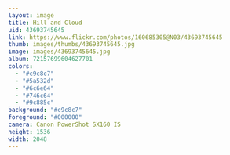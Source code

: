 ```yaml
---
layout: image
title: Hill and Cloud
uid: 43693745645
link: https://www.flickr.com/photos/160685305@N03/43693745645
thumb: images/thumbs/43693745645.jpg
image: images/43693745645.jpg
album: 72157699604627701
colors: 
  - "#c9c8c7"
  - "#5a532d"
  - "#6c6e64"
  - "#746c64"
  - "#9c885c"
background: "#c9c8c7"
foreground: "#000000"
camera: Canon PowerShot SX160 IS
height: 1536
width: 2048
---
```


